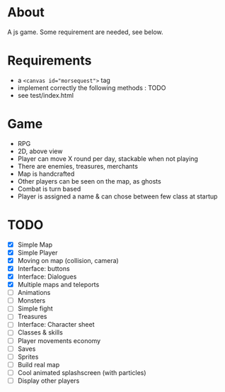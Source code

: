 # About
A js game. Some requirement are needed, see below.

# Requirements

- a `<canvas id="morsequest">` tag
- implement correctly the following methods : 
TODO
- see test/index.html

# Game

- RPG
- 2D, above view
- Player can move X round per day, stackable when not playing
- There are enemies, treasures, merchants
- Map is handcrafted
- Other players can be seen on the map, as ghosts
- Combat is turn based
- Player is assigned a name & can chose between few class at startup

# TODO
- [x] Simple Map
- [x] Simple Player
- [x] Moving on map (collision, camera)
- [x] Interface: buttons
- [x] Interface: Dialogues
- [x] Multiple maps and teleports
- [ ] Animations
- [ ] Monsters
- [ ] Simple fight
- [ ] Treasures
- [ ] Interface: Character sheet
- [ ] Classes & skills
- [ ] Player movements economy
- [ ] Saves
- [ ] Sprites
- [ ] Build real map
- [ ] Cool animated splashscreen (with particles)
- [ ] Display other players
